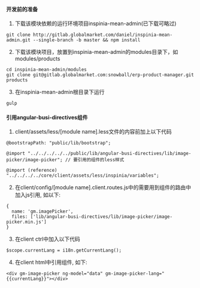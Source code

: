 #### 开发前的准备

1. 下载该模块依赖的运行环境项目inspinia-mean-admin(已下载可略过)
```
git clone http://gitlab.globalmarket.com/daniel/inspinia-mean-admin.git --single-branch -b master && npm install
```

2. 下载该模块项目，放置到inspinia-mean-admin的modules目录下，如modules/products
```
cd inspinia-mean-admin/modules
git clone git@gitlab.globalmarket.com:snowball/erp-product-manager.git products
```

3. 在inspinia-mean-admin根目录下运行
```
gulp
```

#### 引用angular-busi-directives组件

1. client/assets/less/[module name].less文件的内容前加上以下代码
```
@bootstrapPath: "public/lib/bootstrap";

@import "../../../../../public/lib/angular-busi-directives/lib/image-picker/image-picker"; // 要引用的组件的less样式

@import (reference) "../../../../core/client/assets/less/inspinia/variables";

```

2. 在client/config/[module name].client.routes.js中的需要用到组件的路由中加入js引用, 如以下:
```
{
  name: 'gm.imagePicker',
  files: ['lib/angular-busi-directives/lib/image-picker/image-picker.min.js']
}
```

3. 在client ctrl中加入以下代码
```
$scope.currentLang = i18n.getCurrentLang();
```

4. 在client html中引用组件, 如下:
```
<div gm-image-picker ng-model="data" gm-image-picker-lang="{{currentLang}}"></div>
```

